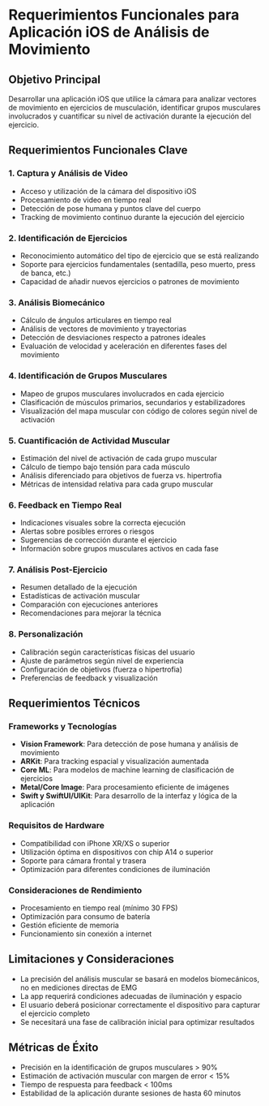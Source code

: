 # Requerimientos Funcionales para Aplicación iOS de Análisis de Movimiento

## Objetivo Principal
Desarrollar una aplicación iOS que utilice la cámara para analizar vectores de movimiento en ejercicios de musculación, identificar grupos musculares involucrados y cuantificar su nivel de activación durante la ejecución del ejercicio.

## Requerimientos Funcionales Clave

### 1. Captura y Análisis de Video
- Acceso y utilización de la cámara del dispositivo iOS
- Procesamiento de video en tiempo real
- Detección de pose humana y puntos clave del cuerpo
- Tracking de movimiento continuo durante la ejecución del ejercicio

### 2. Identificación de Ejercicios
- Reconocimiento automático del tipo de ejercicio que se está realizando
- Soporte para ejercicios fundamentales (sentadilla, peso muerto, press de banca, etc.)
- Capacidad de añadir nuevos ejercicios o patrones de movimiento

### 3. Análisis Biomecánico
- Cálculo de ángulos articulares en tiempo real
- Análisis de vectores de movimiento y trayectorias
- Detección de desviaciones respecto a patrones ideales
- Evaluación de velocidad y aceleración en diferentes fases del movimiento

### 4. Identificación de Grupos Musculares
- Mapeo de grupos musculares involucrados en cada ejercicio
- Clasificación de músculos primarios, secundarios y estabilizadores
- Visualización del mapa muscular con código de colores según nivel de activación

### 5. Cuantificación de Actividad Muscular
- Estimación del nivel de activación de cada grupo muscular
- Cálculo de tiempo bajo tensión para cada músculo
- Análisis diferenciado para objetivos de fuerza vs. hipertrofia
- Métricas de intensidad relativa para cada grupo muscular

### 6. Feedback en Tiempo Real
- Indicaciones visuales sobre la correcta ejecución
- Alertas sobre posibles errores o riesgos
- Sugerencias de corrección durante el ejercicio
- Información sobre grupos musculares activos en cada fase

### 7. Análisis Post-Ejercicio
- Resumen detallado de la ejecución
- Estadísticas de activación muscular
- Comparación con ejecuciones anteriores
- Recomendaciones para mejorar la técnica

### 8. Personalización
- Calibración según características físicas del usuario
- Ajuste de parámetros según nivel de experiencia
- Configuración de objetivos (fuerza o hipertrofia)
- Preferencias de feedback y visualización

## Requerimientos Técnicos

### Frameworks y Tecnologías
- **Vision Framework**: Para detección de pose humana y análisis de movimiento
- **ARKit**: Para tracking espacial y visualización aumentada
- **Core ML**: Para modelos de machine learning de clasificación de ejercicios
- **Metal/Core Image**: Para procesamiento eficiente de imágenes
- **Swift y SwiftUI/UIKit**: Para desarrollo de la interfaz y lógica de la aplicación

### Requisitos de Hardware
- Compatibilidad con iPhone XR/XS o superior
- Utilización óptima en dispositivos con chip A14 o superior
- Soporte para cámara frontal y trasera
- Optimización para diferentes condiciones de iluminación

### Consideraciones de Rendimiento
- Procesamiento en tiempo real (mínimo 30 FPS)
- Optimización para consumo de batería
- Gestión eficiente de memoria
- Funcionamiento sin conexión a internet

## Limitaciones y Consideraciones
- La precisión del análisis muscular se basará en modelos biomecánicos, no en mediciones directas de EMG
- La app requerirá condiciones adecuadas de iluminación y espacio
- El usuario deberá posicionar correctamente el dispositivo para capturar el ejercicio completo
- Se necesitará una fase de calibración inicial para optimizar resultados

## Métricas de Éxito
- Precisión en la identificación de grupos musculares > 90%
- Estimación de activación muscular con margen de error < 15%
- Tiempo de respuesta para feedback < 100ms
- Estabilidad de la aplicación durante sesiones de hasta 60 minutos
